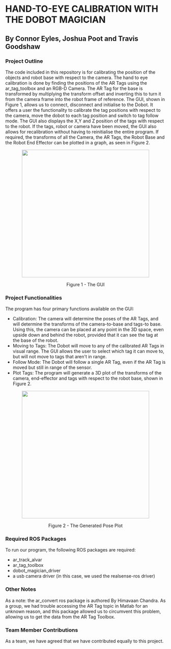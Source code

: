 # HAND-TO-EYE CALIBRATION WITH THE DOBOT MAGICIAN


## By Connor Eyles, Joshua Poot and Travis Goodshaw


### Project Outline
The code included in this repository is for calibrating the position of the objects and robot base with respect to the camera. 
The hand to eye calibration is done by finding the positions of the AR Tags using the ar_tag_toolbox and an RGB-D Camera.
The AR Tag for the base is transformed by multiplying the transform offset and inverting this to turn it from the camera frame into the robot frame of reference.
The GUI, shown in Figure 1, allows us to connect, disconnect and initialise to the Dobot. It offers a user the functionality to calibrate the tag positions with respect to the camera, move the dobot to each tag position and switch to tag follow mode. The GUI also displays the X,Y and Z position of the tags with respect to the robot. 
If the tags, robot or camera have been moved, the GUI also allows for recalibration without having to reinitialise the entire program.
If required, the transforms of all the Camera, the AR Tags, the Robot Base and the Robot End Effector can be plotted in a graph, as seen in Figure 2.

<p align="center">
<img width="400" src="https://user-images.githubusercontent.com/68938187/118931416-52295d00-b98a-11eb-98e4-9195a2df6a9a.png">
<p/>
<p align="center">
Figure 1 - The GUI
<p/>

### Project Functionalities
The program has four primary functions available on the GUI:
- Calibration: The camera will determine the poses of the AR Tags, and will determine the transforms of the camera-to-base and tags-to base. Using this, the camera can be placed at any point in the 3D space, even upside down and behind the robot, provided that it can see the tag at the base of the robot.
- Moving to Tags: The Dobot will move to any of the calibrated AR Tags in visual range. The GUI allows the user to select which tag it can move to, but will not move to tags that aren't in range.
- Follow Mode: The Dobot will follow a single AR Tag, even if the AR Tag is moved but still in range of the sensor.
- Plot Tags: The program will generate a 3D plot of the transforms of the camera, end-effector and tags with respect to the robot base, shown in Figure 2.

<p align="center">
<img width="400" src="https://user-images.githubusercontent.com/68938187/118932431-63269e00-b98b-11eb-942d-3183be67eb30.png">
<p/>
<p align="center">
Figure 2 - The Generated Pose Plot
<p/>

### Required ROS Packages
To run our program, the following ROS packages are required:
- ar_track_alvar
- ar_tag_toolbox
- dobot_magician_driver
- a usb camera driver (in this case, we used the realsense-ros driver)

### Other Notes

As a note: the ar_convert ros package is authored By Himavaan Chandra. As a group, we had trouble accessing the AR Tag topic in Matlab for an unknown reason, and this package allowed us to circumvent this problem, allowing us to get the data from the AR Tag Toolbox.

### Team Member Contributions
As a team, we have agreed that we have contributed equally to this project.
